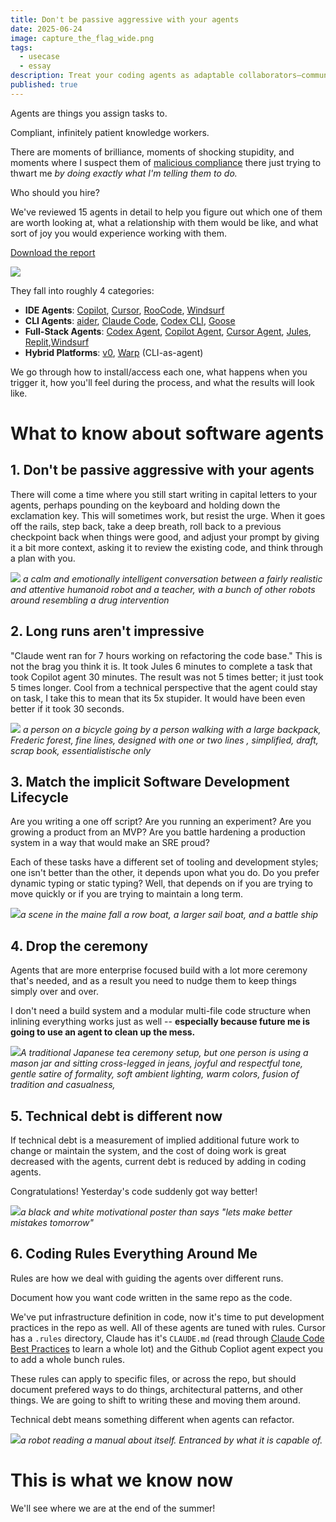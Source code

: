 ```yaml
---
title: Don't be passive aggressive with your agents
date: 2025-06-24
image: capture_the_flag_wide.png
tags:
  - usecase
  - essay
description: Treat your coding agents as adaptable collaborators—communicate clearly, value efficiency over endurance, match tools to your workflow, skip unnecessary formality, rethink technical debt, and document your development rules for best results.
published: true
---
```


Agents are things you assign tasks to.

Compliant, infinitely patient knowledge workers.

There are moments of brilliance, moments of shocking stupidity, and moments where I suspect them of [malicious compliance](https://en.wikipedia.org/wiki/Malicious_compliance) there just trying to thwart me *by doing exactly what I'm telling them to do.*

Who should you hire?

We've reviewed 15 agents in detail to help you figure out which one of them are worth looking at, what a relationship with them would be like, and what sort of joy you would experience working with them.

[Download the report](/reports/)

[![](../assets/agent-report%201.png)](/reports)

They fall into roughly 4 categories:

* **IDE Agents**: [Copilot](https://github.com/features/copilot), [Cursor](https://cursor.com), [RooCode](https://roocode.com/), [Windsurf](https://windsurf.com/)
* **CLI Agents**: [aider](https://aider.chat/), [Claude Code](https://www.anthropic.com/claude-code), [Codex CLI](https://openai.com/codex/), [Goose](https://block.github.io/goose/)
* **Full-Stack Agents**: [Codex Agent](https://chatgpt.com/codex/onboarding), [Copilot Agent](https://github.com/features/copilot), [Cursor Agent](https://cursor.com), [Jules](https://jules.google.com/), [Replit](https://replit.com/),[Windsurf](https://windsurf.com/)
* **Hybrid Platforms**: [v0](https://v0.dev), [Warp](https://www.warp.dev/) (CLI-as-agent)

We go through how to install/access each one, what happens when you trigger it, how you'll feel during the process, and what the results will look like.
# What to know about software agents

## 1. Don't be passive aggressive with your agents

There will come a time where you still start writing in capital letters to your agents, perhaps pounding on the keyboard and holding down the exclamation key.  This will sometimes work, but resist the urge.  When it goes off the rails, step back, take a deep breath, roll back to a previous checkpoint back when things were good, and adjust your prompt by giving it a bit more context, asking it to review the existing code, and think through a plan with you.

![](../assets/intervention.png)
*a calm and emotionally intelligent conversation between a fairly realistic and attentive humanoid robot and a teacher, with a bunch of other robots around resembling a drug intervention*
## 2. Long runs aren't impressive

"Claude went ran for 7 hours working on refactoring the code base."  This is not the brag you think it is.  It took Jules 6 minutes to complete a task that took Copilot agent 30 minutes.  The result was not 5 times better; it just took 5 times longer.  Cool from a technical perspective that the agent could stay on task, I take this to mean that its 5x stupider.  It would have been even better if it took 30 seconds.

![](../assets/bicycle_and_person.png)
*a person on a bicycle going by a person walking with a large backpack, Frederic forest, fine lines, designed with one or two lines , simplified, draft, scrap book, essentialistische only*

## 3. Match the implicit Software Development Lifecycle

Are you writing a one off script?  Are you running an experiment?  Are you growing a product from an MVP?  Are you battle hardening a production system in a way that would make an SRE proud?

Each of these tasks have a different set of tooling and development styles; one isn't better than the other, it depends upon what you do.  Do you prefer dynamic typing or static typing?  Well, that depends on if you are trying to move quickly or if you are trying to maintain a long term.

![](../assets/3boats.png)*a scene in the maine fall a row boat, a larger sail boat, and a battle ship*

## 4. Drop the ceremony

Agents that are more enterprise focused build with a lot more ceremony that's needed, and as a result you need to nudge them to keep things simply over and over.  

I don't need a build system and a modular multi-file code structure when inlining everything works just as well -- **especially because future me is going to use an agent to clean up the mess.**

![](../assets/informal.png)*A traditional Japanese tea ceremony setup, but one person is using a mason jar and sitting cross-legged in jeans, joyful and respectful tone, gentle satire of formality, soft ambient lighting, warm colors, fusion of tradition and casualness,*

## 5. Technical debt is different now

If technical debt is a measurement of implied additional future work to change or maintain the system, and the cost of doing work is great decreased with the agents, current debt is reduced by adding in coding agents.  

Congratulations!  Yesterday's code suddenly got way better! 

![](../assets/better_mistakes.png)*a black and white motivational poster than says "lets make better mistakes tomorrow"*
## 6. Coding Rules Everything Around Me

Rules are how we deal with guiding the agents over different runs.

Document how you want code written in the same repo as the code.

We've put infrastructure definition in code, now it's time to put development practices in the repo as well.  All of these agents are tuned with rules.  Cursor has a `.rules` directory, Claude has it's `CLAUDE.md` (read through [Claude Code Best Practices](https://www.anthropic.com/engineering/claude-code-best-practices) to learn a whole lot) and the Github Copliot agent expect you to add a whole bunch rules.

These rules can apply to specific files, or across the repo, but should document prefered ways to do things, architectural patterns, and other things.  We are going to shift to writing these and moving them around.

Technical debt means something different when agents can refactor.

![](../assets/robot_manual.png)*a robot reading a manual about itself. Entranced by what it is capable of.*

# This is what we know now

We'll see where we are at the end of the summer!